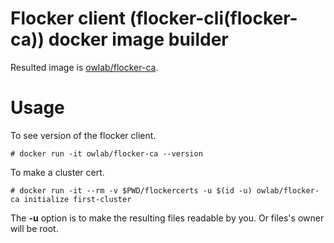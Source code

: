 # Flocker client (flocker-cli(flocker-ca)) docker image builder
Resulted image is [owlab/flocker-ca](https://hub.docker.com/r/owlab/flocker-ca/).

# Usage

To see version of the flocker client.
```
# docker run -it owlab/flocker-ca --version
```

To make a cluster cert.
```
# docker run -it --rm -v $PWD/flockercerts -u $(id -u) owlab/flocker-ca initialize first-cluster
```
The **-u** option is to make the resulting files readable by you. Or files's owner will be root.
